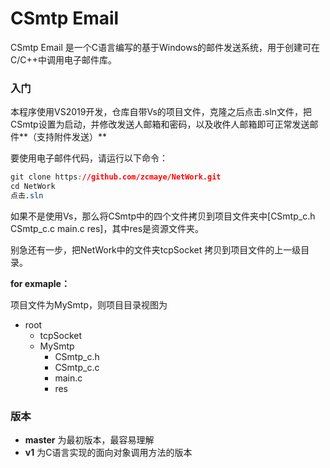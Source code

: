 # CSmtp Email

CSmtp Email 是一个C语言编写的基于Windows的邮件发送系统，用于创建可在C/C++中调用电子邮件库。



### 入门

本程序使用VS2019开发，仓库自带Vs的项目文件，克隆之后点击.sln文件，把CSmtp设置为启动，并修改发送人邮箱和密码，以及收件人邮箱即可正常发送邮件**（支持附件发送）**

要使用电子邮件代码，请运行以下命令：

```css
git clone https://github.com/zcmaye/NetWork.git
cd NetWork
点击.sln    
```



如果不是使用Vs，那么将CSmtp中的四个文件拷贝到项目文件夹中[CSmtp_c.h CSmtp_c.c main.c res]，其中res是资源文件夹。

别急还有一步，把NetWork中的文件夹tcpSocket 拷贝到项目文件的上一级目录。

**for exmaple：**

项目文件为MySmtp，则项目目录视图为

+ root
  + tcpSocket
  + MySmtp
    + CSmtp_c.h
    + CSmtp_c.c
    + main.c
    + res



### 版本

+ **master** 为最初版本，最容易理解
+ **v1**         为C语言实现的面向对象调用方法的版本